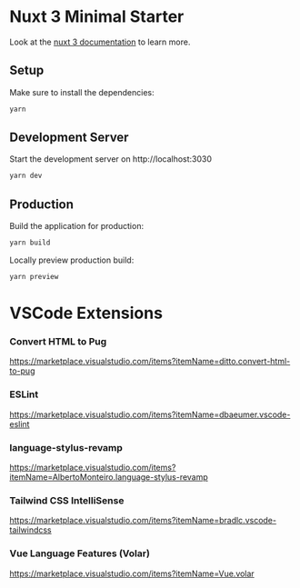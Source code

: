 # Nuxt 3 Minimal Starter

Look at the [nuxt 3 documentation](https://v3.nuxtjs.org) to learn more.

## Setup

Make sure to install the dependencies:

```bash
yarn
```

## Development Server

Start the development server on http://localhost:3030

```bash
yarn dev
```

## Production

Build the application for production:

```bash
yarn build
```

Locally preview production build:

```bash
yarn preview
```


# VSCode Extensions
### Convert HTML to Pug
https://marketplace.visualstudio.com/items?itemName=ditto.convert-html-to-pug

### ESLint
https://marketplace.visualstudio.com/items?itemName=dbaeumer.vscode-eslint

### language-stylus-revamp
https://marketplace.visualstudio.com/items?itemName=AlbertoMonteiro.language-stylus-revamp

### Tailwind CSS IntelliSense
https://marketplace.visualstudio.com/items?itemName=bradlc.vscode-tailwindcss

### Vue Language Features (Volar)
https://marketplace.visualstudio.com/items?itemName=Vue.volar
